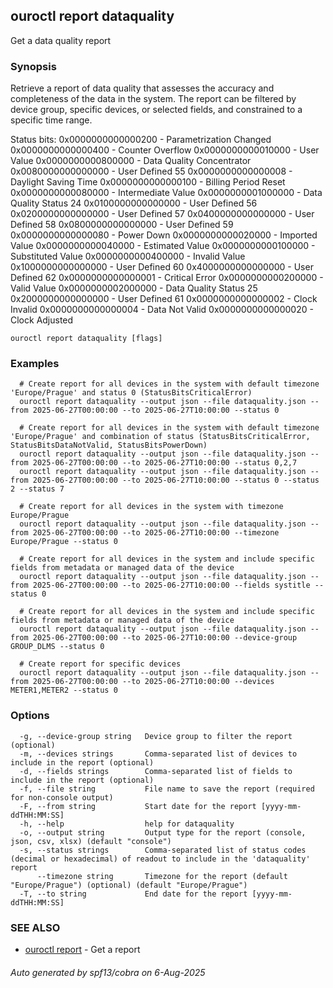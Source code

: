 ## ouroctl report dataquality

Get a data quality report

### Synopsis

Retrieve a report of data quality that assesses the accuracy and completeness of the data in the system.
The report can be filtered by device group, specific devices, or selected fields, and constrained to a specific time range.

Status bits:
0x0000000000000200 - Parametrization Changed
0x0000000000000400 - Counter Overflow
0x0000000000010000 - User Value
0x0000000000800000 - Data Quality Concentrator
0x0080000000000000 - User Defined 55
0x0000000000000008 - Daylight Saving Time
0x0000000000000100 - Billing Period Reset
0x0000000000080000 - Intermediate Value
0x0000000001000000 - Data Quality Status 24
0x0100000000000000 - User Defined 56
0x0200000000000000 - User Defined 57
0x0400000000000000 - User Defined 58
0x0800000000000000 - User Defined 59
0x0000000000000080 - Power Down
0x0000000000020000 - Imported Value
0x0000000000040000 - Estimated Value
0x0000000000100000 - Substituted Value
0x0000000000400000 - Invalid Value
0x1000000000000000 - User Defined 60
0x4000000000000000 - User Defined 62
0x0000000000000001 - Critical Error
0x0000000000200000 - Valid Value
0x0000000002000000 - Data Quality Status 25
0x2000000000000000 - User Defined 61
0x0000000000000002 - Clock Invalid
0x0000000000000004 - Data Not Valid
0x0000000000000020 - Clock Adjusted


```
ouroctl report dataquality [flags]
```

### Examples

```
  # Create report for all devices in the system with default timezone 'Europe/Prague' and status 0 (StatusBitsCriticalError)
  ouroctl report dataquality --output json --file dataquality.json --from 2025-06-27T00:00:00 --to 2025-06-27T10:00:00 --status 0

  # Create report for all devices in the system with default timezone 'Europe/Prague' and combination of status (StatusBitsCriticalError, StatusBitsDataNotValid, StatusBitsPowerDown)
  ouroctl report dataquality --output json --file dataquality.json --from 2025-06-27T00:00:00 --to 2025-06-27T10:00:00 --status 0,2,7
  ouroctl report dataquality --output json --file dataquality.json --from 2025-06-27T00:00:00 --to 2025-06-27T10:00:00 --status 0 --status 2 --status 7

  # Create report for all devices in the system with timezone Europe/Prague
  ouroctl report dataquality --output json --file dataquality.json --from 2025-06-27T00:00:00 --to 2025-06-27T10:00:00 --timezone Europe/Prague --status 0

  # Create report for all devices in the system and include specific fields from metadata or managed data of the device
  ouroctl report dataquality --output json --file dataquality.json --from 2025-06-27T00:00:00 --to 2025-06-27T10:00:00 --fields systitle --status 0

  # Create report for all devices in the system and include specific fields from metadata or managed data of the device
  ouroctl report dataquality --output json --file dataquality.json --from 2025-06-27T00:00:00 --to 2025-06-27T10:00:00 --device-group GROUP_DLMS --status 0

  # Create report for specific devices
  ouroctl report dataquality --output json --file dataquality.json --from 2025-06-27T00:00:00 --to 2025-06-27T10:00:00 --devices METER1,METER2 --status 0
```

### Options

```
  -g, --device-group string   Device group to filter the report (optional)
  -m, --devices strings       Comma-separated list of devices to include in the report (optional)
  -d, --fields strings        Comma-separated list of fields to include in the report (optional)
  -f, --file string           File name to save the report (required for non-console output)
  -F, --from string           Start date for the report [yyyy-mm-ddTHH:MM:SS]
  -h, --help                  help for dataquality
  -o, --output string         Output type for the report (console, json, csv, xlsx) (default "console")
  -s, --status strings        Comma-separated list of status codes (decimal or hexadecimal) of readout to include in the 'dataquality' report
      --timezone string       Timezone for the report (default "Europe/Prague") (optional) (default "Europe/Prague")
  -T, --to string             End date for the report [yyyy-mm-ddTHH:MM:SS]
```

### SEE ALSO

* [ouroctl report](ouroctl_report.md)	 - Get a report

###### Auto generated by spf13/cobra on 6-Aug-2025

